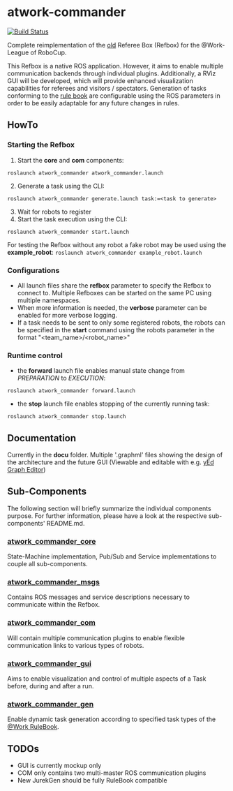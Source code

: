   # atwork-commander

  [![Build Status](https://travis-ci.org/steup/atwork-commander.svg?branch=devel)](https://travis-ci.org/steup/atwork-commander)

  Complete reimplementation of the [old](https://github.com/robocup-at-work/at_work_central_factory_hub)
  Referee Box (Refbox) for the @Work-League of RoboCup.

  This Refbox is a native ROS application.
  However, it aims to enable multiple communication backends through individual plugins.
  Additionally, a RViz GUI will be developed, which will provide enhanced visualization
  capabilities for referees and visitors / spectators.
  Generation of tasks conforming to the [rule book](https://github.com/robocup-at-work/rulebook)
  are configurable using the ROS parameters in order to be easily adaptable for
  any future changes in rules.


  ## HowTo

  ### Starting the Refbox

  1. Start the __core__ and __com__ components:
  ```
  roslaunch atwork_commander atwork_commander.launch
  ```
  2. Generate a task using the CLI:
  ```
  roslaunch atwork_commander generate.launch task:=<task to generate>
  ```
  3. Wait for robots to register
  4. Start the task execution using the CLI:
  ```
  roslaunch atwork_commander start.launch
  ```

  For testing the Refbox without any robot a fake robot may be used using the **example_robot**:
  `roslaunch atwork_commander example_robot.launch`

  ### Configurations

  - All launch files share the __refbox__ parameter to specify the Refbox to connect
    to. Multiple Refboxes can be started on the same PC using multiple namespaces.
  - When more information is needed, the __verbose__ parameter can be enabled for
    more verbose logging.
  - If a task needs to be sent to only some registered robots, the robots can be
    specified in the __start__ command using the robots parameter in the format
    "<team_name>/<robot_name>"

  ### Runtime control

  - the __forward__ launch file enables manual state change from *PREPARATION* to *EXECUTION*:
  ```
  roslaunch atwork_commander forward.launch
  ```
  - the __stop__ launch file enables stopping of the currently running task:
  ```
  roslaunch atwork_commander stop.launch
  ```

  ## Documentation

  Currently in the __docu__ folder. Multiple '.graphml' files showing the design
  of the architecture and the future GUI (Viewable and editable with e.g.
  [yEd Graph Editor](https://www.yworks.com/products/yed))

  ## Sub-Components

  The following section will briefly summarize the individual components purpose.
  For further information, please have a look at the respective sub-components' README.md.

  ### [atwork\_commander\_core](atwork_commander_core/README.md)

  State-Machine implementation, Pub/Sub and Service implementations to couple all
  sub-components.

  ### [atwork\_commander\_msgs](atwork_commander_msgs/README.md)

  Contains ROS messages and service descriptions necessary to communicate within
  the Refbox.

  ### [atwork\_commander\_com](atwork_commander_com/README.md)

  Will contain multiple communication plugins to enable flexible communication
  links to various types of robots.

  ### [atwork\_commander\_gui](atwork_commander_gui/README.md)

  Aims to enable visualization and control of multiple aspects of a Task before,
  during and after a run.

  ### [atwork\_commander\_gen](atwork_commander_gen/README.md)

  Enable dynamic task generation according to specified task types of the
  [@Work RuleBook](https://github.com/robocup-at-work/rulebook).

  ## TODOs

  - GUI is currently mockup only
- COM only contains two multi-master ROS communication plugins
- New JurekGen should be fully RuleBook compatible
